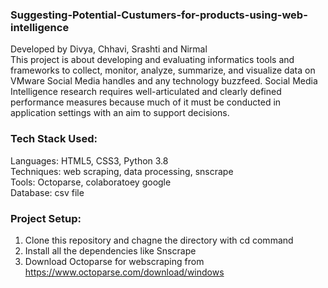 ### Suggesting-Potential-Custumers-for-products-using-web-intelligence
Developed by Divya, Chhavi, Srashti and Nirmal\
This project is about developing and evaluating informatics tools and frameworks to collect, monitor, analyze, summarize, and visualize data on VMware Social Media handles and any technology buzzfeed. 
Social Media Intelligence research requires well-articulated and clearly defined performance measures because much of it must be conducted in application settings with an aim to support decisions.

### Tech Stack Used:
Languages: HTML5, CSS3, Python 3.8\
Techniques: web scraping, data processing, snscrape\
Tools: Octoparse, colaboratoey google\
Database: csv file

### Project Setup:
1. Clone this repository and chagne the directory with cd command
2. Install all the dependencies like Snscrape
3. Download Octoparse for webscraping from https://www.octoparse.com/download/windows
